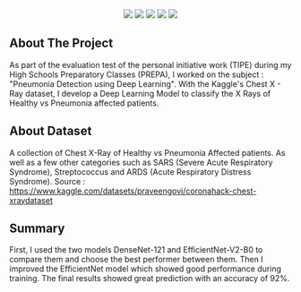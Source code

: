 <div align="center">
<img src="https://img.shields.io/badge/Python-20232A?style=for-the-badge&logo=python&logoColor=306998">
<img src="https://img.shields.io/badge/Tensorflow-20232A?style=for-the-badge&logo=tensorflow&logoColor=FF6F00">
<img src="https://img.shields.io/badge/Numpy-20232A?style=for-the-badge&logo=numpy&logoColor=4B8BBE">
<img src="https://img.shields.io/badge/Pandas-20232A?style=for-the-badge&logo=pandas&logoColor=150458">
<img src="https://img.shields.io/badge/Sklearn-20232A?style=for-the-badge&logo=scikit-learn&logoColor=FF6F00">
</div>

<!-- ABOUT THE PROJECT -->
## About The Project

As part of the evaluation test of the personal initiative work (TIPE) during my High Schools Preparatory Classes (PREPA), I worked on the subject : "Pneumonia Detection using Deep Learning". With the Kaggle's Chest X - Ray dataset, I develop a Deep Learning Model to classify the X Rays of Healthy vs Pneumonia affected patients.

## About Dataset
 A collection of Chest X-Ray of Healthy vs Pneumonia Affected patients. As well as a few other categories such as SARS (Severe Acute Respiratory Syndrome), Streptococcus and ARDS (Acute Respiratory Distress Syndrome). 
 Source : https://www.kaggle.com/datasets/praveengovi/coronahack-chest-xraydataset

## Summary
 First, I used the two models DenseNet-121 and EfficientNet-V2-B0 to compare them and choose the best performer between them. Then I improved the EfficientNet model which showed good performance during training. The final results showed great prediction with an accuracy of 92%.